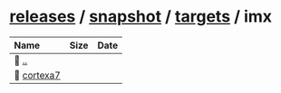 ---
---

# [releases](/releases/) / [snapshot](/releases/snapshot/) / [targets](/releases/snapshot/targets/) / imx


| Name | Size | Date |
|:---|---:|---|
| 📁 [..](../) | | |
| 📁 [cortexa7](cortexa7) | | |

